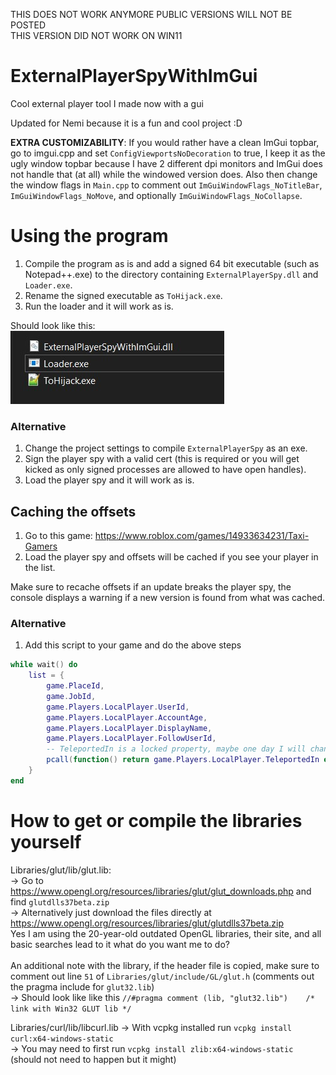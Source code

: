 THIS DOES NOT WORK ANYMORE PUBLIC VERSIONS WILL NOT BE POSTED<br>
THIS VERSION DID NOT WORK ON WIN11

# ExternalPlayerSpyWithImGui
Cool external player tool I made now with a gui

Updated for Nemi because it is a fun and cool project :D

**EXTRA CUSTOMIZABILITY**: If you would rather have a clean ImGui topbar, go to imgui.cpp and set `ConfigViewportsNoDecoration` to true, I keep it as the ugly window topbar because I have 2 different dpi monitors and ImGui does not handle that (at all) while the windowed version does. Also then change the window flags in `Main.cpp` to comment out `ImGuiWindowFlags_NoTitleBar`, `ImGuiWindowFlags_NoMove`, and optionally `ImGuiWindowFlags_NoCollapse`.

# Using the program
1. Compile the program as is and add a signed 64 bit executable (such as Notepad++.exe) to the directory containing `ExternalPlayerSpy.dll` and `Loader.exe`.
2. Rename the signed executable as `ToHijack.exe`.
3. Run the loader and it will work as is.


Should look like this:<br>
![directory showcase](https://github.com/Alexflamer11/ExternalPlayerSpyWithImGui/blob/master/DirectoryShowcase.jpg?raw=true)

### Alternative
1. Change the project settings to compile `ExternalPlayerSpy` as an exe.
2. Sign the player spy with a valid cert (this is required or you will get kicked as only signed processes are allowed to have open handles).
3. Load the player spy and it will work as is.

## Caching the offsets
1. Go to this game: https://www.roblox.com/games/14933634231/Taxi-Gamers
2. Load the player spy and offsets will be cached if you see your player in the list.

Make sure to recache offsets if an update breaks the player spy, the console displays a warning if a new version is found from what was cached.

### Alternative
1. Add this script to your game and do the above steps
```lua
while wait() do
	list = {
		game.PlaceId,
		game.JobId,
		game.Players.LocalPlayer.UserId,
		game.Players.LocalPlayer.AccountAge,
		game.Players.LocalPlayer.DisplayName,
		game.Players.LocalPlayer.FollowUserId,
		-- TeleportedIn is a locked property, maybe one day I will change permissions if it fails to get it
		pcall(function() return game.Players.LocalPlayer.TeleportedIn end)
	}
end
```


# How to get or compile the libraries yourself

Libraries/glut/lib/glut.lib:<br>
-> Go to https://www.opengl.org/resources/libraries/glut/glut_downloads.php and find `glutdlls37beta.zip`<br>
-> Alternatively just download the files directly at https://www.opengl.org/resources/libraries/glut/glutdlls37beta.zip<br>
Yes I am using the 20-year-old outdated OpenGL libraries, their site, and all basic searches lead to it what do you want me to do?<br><br>
An additional note with the library, if the header file is copied, make sure to comment out line `51` of `Libraries/glut/include/GL/glut.h` (comments out the pragma include for `glut32.lib`)<br>
-> Should look like like this `//#pragma comment (lib, "glut32.lib")    /* link with Win32 GLUT lib */`

Libraries/curl/lib/libcurl.lib<be>
-> With vcpkg installed run `vcpkg install curl:x64-windows-static`<br>
-> You may need to first run `vcpkg install zlib:x64-windows-static` (should not need to happen but it might)
